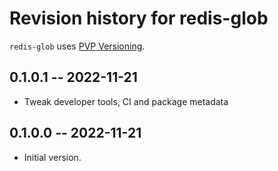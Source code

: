 # Revision history for redis-glob

`redis-glob` uses [PVP Versioning][1].

## 0.1.0.1 -- 2022-11-21

* Tweak developer tools, CI and package metadata


## 0.1.0.0 -- 2022-11-21

* Initial version.

[1]: https://pvp.haskell.org
